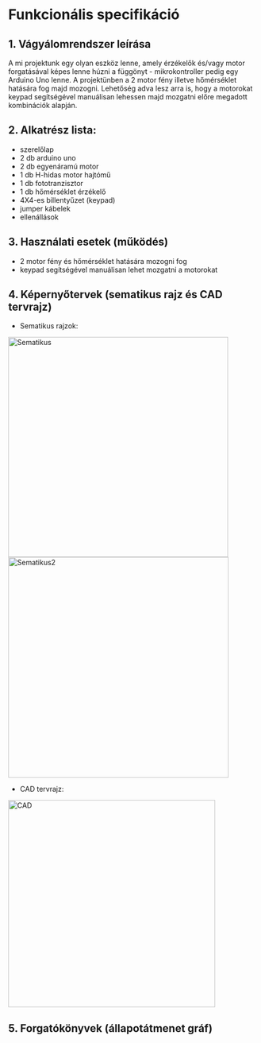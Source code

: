 ﻿# Funkcionális specifikáció
## 1. Vágyálomrendszer leírása
A mi projektunk egy olyan eszköz lenne, amely érzékelők és/vagy motor forgatásával képes lenne húzni a függönyt - mikrokontroller pedig egy Arduino Uno lenne. A projektünben a 2 motor fény illetve hőmérséklet hatására fog majd mozogni. Lehetőség adva lesz arra is, hogy a motorokat keypad segítségével manuálisan lehessen majd mozgatni előre megadott kombinációk alapján. 

## 2. Alkatrész lista:
- szerelőlap
- 2 db arduino uno
- 2 db egyenáramú motor
- 1 db H-hidas motor hajtómű
- 1 db fototranzisztor
- 1 db hőmérséklet érzékelő
- 4X4-es billentyűzet (keypad)
- jumper kábelek
- ellenállások

## 3. Használati esetek (működés)
- 2 motor fény és hőmérséklet hatására mozogni fog
- keypad segítségével manuálisan lehet mozgatni a motorokat

## 4. Képernyőtervek (sematikus rajz és CAD tervrajz)
- Sematikus rajzok:
<img width="443" alt="Sematikus" src="https://github.com/utassydenis/Robotika_csapat7/assets/114164351/d2243061-57f6-44d8-9666-8367b4e1e0a4">
<img width="444" alt="Sematikus2" src="https://github.com/utassydenis/Robotika_csapat7/assets/114164351/6b0e806b-9fcf-4116-8a6e-b75084eef6f0">

- CAD tervrajz:
<img width="417" alt="CAD" src="https://github.com/utassydenis/Robotika_csapat7/assets/114164351/4a81738d-9550-4e78-aa51-a29e54c31b3e">

## 5. Forgatókönyvek (állapotátmenet gráf)


